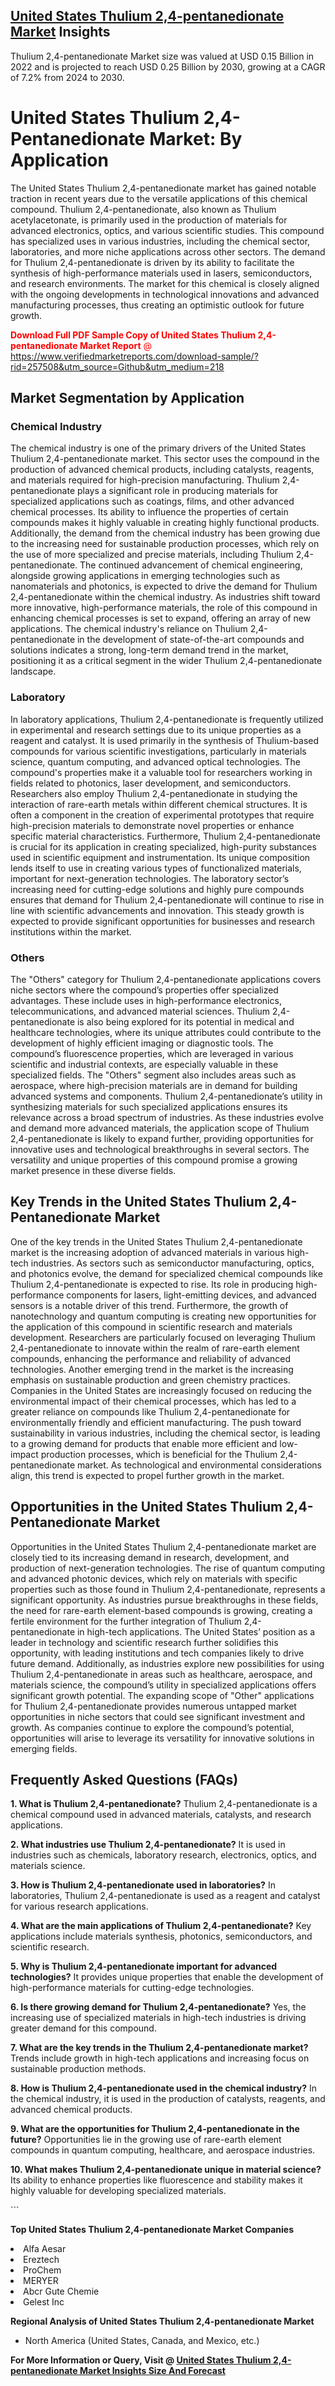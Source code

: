 <h2><a href="https://www.verifiedmarketreports.com/download-sample/?rid=257508&amp;utm_source=Github&amp;utm_medium=218" target="_blank">United States Thulium 2,4-pentanedionate Market</a> Insights</h2><p>Thulium 2,4-pentanedionate Market size was valued at USD 0.15 Billion in 2022 and is projected to reach USD 0.25 Billion by 2030, growing at a CAGR of 7.2% from 2024 to 2030.</p><p> <h1>United States Thulium 2,4-Pentanedionate Market: By Application</h1> <p>The United States Thulium 2,4-pentanedionate market has gained notable traction in recent years due to the versatile applications of this chemical compound. Thulium 2,4-pentanedionate, also known as Thulium acetylacetonate, is primarily used in the production of materials for advanced electronics, optics, and various scientific studies. This compound has specialized uses in various industries, including the chemical sector, laboratories, and more niche applications across other sectors. The demand for Thulium 2,4-pentanedionate is driven by its ability to facilitate the synthesis of high-performance materials used in lasers, semiconductors, and research environments. The market for this chemical is closely aligned with the ongoing developments in technological innovations and advanced manufacturing processes, thus creating an optimistic outlook for future growth. <p><span class=""><span style="color: #ff0000;"><strong>Download Full PDF Sample Copy of United States Thulium 2,4-pentanedionate Market Report</strong> @ </span><a href="https://www.verifiedmarketreports.com/download-sample/?rid=257508&amp;utm_source=Github&amp;utm_medium=218" target="_blank">https://www.verifiedmarketreports.com/download-sample/?rid=257508&amp;utm_source=Github&amp;utm_medium=218</a></span></p></p> <h2>Market Segmentation by Application</h2> <h3>Chemical Industry</h3> <p>The chemical industry is one of the primary drivers of the United States Thulium 2,4-pentanedionate market. This sector uses the compound in the production of advanced chemical products, including catalysts, reagents, and materials required for high-precision manufacturing. Thulium 2,4-pentanedionate plays a significant role in producing materials for specialized applications such as coatings, films, and other advanced chemical processes. Its ability to influence the properties of certain compounds makes it highly valuable in creating highly functional products. Additionally, the demand from the chemical industry has been growing due to the increasing need for sustainable production processes, which rely on the use of more specialized and precise materials, including Thulium 2,4-pentanedionate. The continued advancement of chemical engineering, alongside growing applications in emerging technologies such as nanomaterials and photonics, is expected to drive the demand for Thulium 2,4-pentanedionate within the chemical industry. As industries shift toward more innovative, high-performance materials, the role of this compound in enhancing chemical processes is set to expand, offering an array of new applications. The chemical industry's reliance on Thulium 2,4-pentanedionate in the development of state-of-the-art compounds and solutions indicates a strong, long-term demand trend in the market, positioning it as a critical segment in the wider Thulium 2,4-pentanedionate landscape. <h3>Laboratory</h3> <p>In laboratory applications, Thulium 2,4-pentanedionate is frequently utilized in experimental and research settings due to its unique properties as a reagent and catalyst. It is used primarily in the synthesis of Thulium-based compounds for various scientific investigations, particularly in materials science, quantum computing, and advanced optical technologies. The compound's properties make it a valuable tool for researchers working in fields related to photonics, laser development, and semiconductors. Researchers also employ Thulium 2,4-pentanedionate in studying the interaction of rare-earth metals within different chemical structures. It is often a component in the creation of experimental prototypes that require high-precision materials to demonstrate novel properties or enhance specific material characteristics. Furthermore, Thulium 2,4-pentanedionate is crucial for its application in creating specialized, high-purity substances used in scientific equipment and instrumentation. Its unique composition lends itself to use in creating various types of functionalized materials, important for next-generation technologies. The laboratory sector’s increasing need for cutting-edge solutions and highly pure compounds ensures that demand for Thulium 2,4-pentanedionate will continue to rise in line with scientific advancements and innovation. This steady growth is expected to provide significant opportunities for businesses and research institutions within the market. <h3>Others</h3> <p>The "Others" category for Thulium 2,4-pentanedionate applications covers niche sectors where the compound’s properties offer specialized advantages. These include uses in high-performance electronics, telecommunications, and advanced material sciences. Thulium 2,4-pentanedionate is also being explored for its potential in medical and healthcare technologies, where its unique attributes could contribute to the development of highly efficient imaging or diagnostic tools. The compound’s fluorescence properties, which are leveraged in various scientific and industrial contexts, are especially valuable in these specialized fields. The "Others" segment also includes areas such as aerospace, where high-precision materials are in demand for building advanced systems and components. Thulium 2,4-pentanedionate’s utility in synthesizing materials for such specialized applications ensures its relevance across a broad spectrum of industries. As these industries evolve and demand more advanced materials, the application scope of Thulium 2,4-pentanedionate is likely to expand further, providing opportunities for innovative uses and technological breakthroughs in several sectors. The versatility and unique properties of this compound promise a growing market presence in these diverse fields. <h2>Key Trends in the United States Thulium 2,4-Pentanedionate Market</h2> <p>One of the key trends in the United States Thulium 2,4-pentanedionate market is the increasing adoption of advanced materials in various high-tech industries. As sectors such as semiconductor manufacturing, optics, and photonics evolve, the demand for specialized chemical compounds like Thulium 2,4-pentanedionate is expected to rise. Its role in producing high-performance components for lasers, light-emitting devices, and advanced sensors is a notable driver of this trend. Furthermore, the growth of nanotechnology and quantum computing is creating new opportunities for the application of this compound in scientific research and materials development. Researchers are particularly focused on leveraging Thulium 2,4-pentanedionate to innovate within the realm of rare-earth element compounds, enhancing the performance and reliability of advanced technologies. Another emerging trend in the market is the increasing emphasis on sustainable production and green chemistry practices. Companies in the United States are increasingly focused on reducing the environmental impact of their chemical processes, which has led to a greater reliance on compounds like Thulium 2,4-pentanedionate for environmentally friendly and efficient manufacturing. The push toward sustainability in various industries, including the chemical sector, is leading to a growing demand for products that enable more efficient and low-impact production processes, which is beneficial for the Thulium 2,4-pentanedionate market. As technological and environmental considerations align, this trend is expected to propel further growth in the market. <h2>Opportunities in the United States Thulium 2,4-Pentanedionate Market</h2> <p>Opportunities in the United States Thulium 2,4-pentanedionate market are closely tied to its increasing demand in research, development, and production of next-generation technologies. The rise of quantum computing and advanced photonic devices, which rely on materials with specific properties such as those found in Thulium 2,4-pentanedionate, represents a significant opportunity. As industries pursue breakthroughs in these fields, the need for rare-earth element-based compounds is growing, creating a fertile environment for the further integration of Thulium 2,4-pentanedionate in high-tech applications. The United States’ position as a leader in technology and scientific research further solidifies this opportunity, with leading institutions and tech companies likely to drive future demand. Additionally, as industries explore new possibilities for using Thulium 2,4-pentanedionate in areas such as healthcare, aerospace, and materials science, the compound’s utility in specialized applications offers significant growth potential. The expanding scope of "Other" applications for Thulium 2,4-pentanedionate provides numerous untapped market opportunities in niche sectors that could see significant investment and growth. As companies continue to explore the compound’s potential, opportunities will arise to leverage its versatility for innovative solutions in emerging fields. <h2>Frequently Asked Questions (FAQs)</h2> <p><strong>1. What is Thulium 2,4-pentanedionate?</strong> Thulium 2,4-pentanedionate is a chemical compound used in advanced materials, catalysts, and research applications.</p> <p><strong>2. What industries use Thulium 2,4-pentanedionate?</strong> It is used in industries such as chemicals, laboratory research, electronics, optics, and materials science.</p> <p><strong>3. How is Thulium 2,4-pentanedionate used in laboratories?</strong> In laboratories, Thulium 2,4-pentanedionate is used as a reagent and catalyst for various research applications.</p> <p><strong>4. What are the main applications of Thulium 2,4-pentanedionate?</strong> Key applications include materials synthesis, photonics, semiconductors, and scientific research.</p> <p><strong>5. Why is Thulium 2,4-pentanedionate important for advanced technologies?</strong> It provides unique properties that enable the development of high-performance materials for cutting-edge technologies.</p> <p><strong>6. Is there growing demand for Thulium 2,4-pentanedionate?</strong> Yes, the increasing use of specialized materials in high-tech industries is driving greater demand for this compound.</p> <p><strong>7. What are the key trends in the Thulium 2,4-pentanedionate market?</strong> Trends include growth in high-tech applications and increasing focus on sustainable production methods.</p> <p><strong>8. How is Thulium 2,4-pentanedionate used in the chemical industry?</strong> In the chemical industry, it is used in the production of catalysts, reagents, and advanced chemical products.</p> <p><strong>9. What are the opportunities for Thulium 2,4-pentanedionate in the future?</strong> Opportunities lie in the growing use of rare-earth element compounds in quantum computing, healthcare, and aerospace industries.</p> <p><strong>10. What makes Thulium 2,4-pentanedionate unique in material science?</strong> Its ability to enhance properties like fluorescence and stability makes it highly valuable for developing specialized materials.</p> ```</p><p><strong>Top United States Thulium 2,4-pentanedionate Market Companies</strong></p><div data-test-id=""><p><li>Alfa Aesar</li><li> Ereztech</li><li> ProChem</li><li> MERYER</li><li> Abcr Gute Chemie</li><li> Gelest Inc</li></p><div><strong>Regional Analysis of&nbsp;United States Thulium 2,4-pentanedionate Market</strong></div><ul><li dir="ltr"><p dir="ltr">North America&nbsp;(United States, Canada, and Mexico, etc.)</p></li></ul><p><strong>For More Information or Query, Visit @&nbsp;</strong><strong><a href="https://www.verifiedmarketreports.com/product/thulium-2-4-pentanedionate-market/?utm_source=Github&amp;utm_medium=218" target="_blank">United States Thulium 2,4-pentanedionate Market Insights Size And Forecast</a></strong></p></div>
